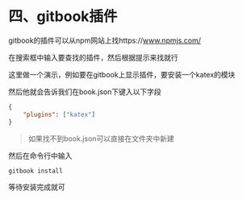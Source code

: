 # 四、gitbook插件

gitbook的插件可以从npm网站上找https://www.npmjs.com/

在搜索框中输入要查找的插件，然后根据提示来找就行

这里做一个演示，例如要在gitbook上显示插件，要安装一个katex的模块

然后他就会告诉我们在book.json下键入以下字段

~~~json
{
    "plugins": ["katex"]
}
~~~

> 如果找不到book.json可以直接在文件夹中新建

然后在命令行中输入

~~~bash
gitbook install
~~~

等待安装完成就可